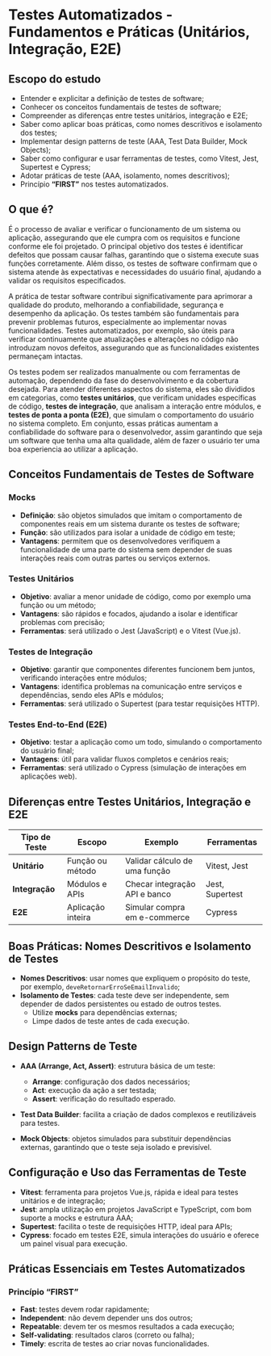 # Testes Automatizados - Fundamentos e Práticas (Unitários, Integração, E2E)

## Escopo do estudo

- Entender e explicitar a definição de testes de software;
- Conhecer os conceitos fundamentais de testes de software;
- Compreender as diferenças entre testes unitários, integração e E2E;
- Saber como aplicar boas práticas, como nomes descritivos e isolamento dos testes;
- Implementar design patterns de teste (AAA, Test Data Builder, Mock Objects);
- Saber como configurar e usar ferramentas de testes, como Vitest, Jest, Supertest e Cypress;
- Adotar práticas de teste (AAA, isolamento, nomes descritivos);
- Princípio **“FIRST”** nos testes automatizados.

## O que é?

É o processo de avaliar e verificar o funcionamento de um sistema ou aplicação, assegurando que ele cumpra com os requisitos e funcione conforme ele foi projetado. O principal objetivo dos testes é identificar defeitos que possam causar falhas, garantindo que o sistema execute suas funções corretamente. Além disso, os testes de software confirmam que o sistema atende às expectativas e necessidades do usuário final, ajudando a validar os requisitos especificados.

A prática de testar software contribui significativamente para aprimorar a qualidade do produto, melhorando a confiabilidade, segurança e desempenho da aplicação. Os testes também são fundamentais para prevenir problemas futuros, especialmente ao implementar novas funcionalidades. Testes automatizados, por exemplo, são úteis para verificar continuamente que atualizações e alterações no código não introduzam novos defeitos, assegurando que as funcionalidades existentes permaneçam intactas.

Os testes podem ser realizados manualmente ou com ferramentas de automação, dependendo da fase do desenvolvimento e da cobertura desejada. Para atender diferentes aspectos do sistema, eles são divididos em categorias, como **testes unitários**, que verificam unidades específicas de código, **testes de integração**, que analisam a interação entre módulos, e **testes de ponta a ponta (E2E)**, que simulam o comportamento do usuário no sistema completo. Em conjunto, essas práticas aumentam a confiabilidade do software para o desenvolvedor, assim garantindo que seja um software que tenha uma alta qualidade, além de fazer o usuário ter uma boa experiencia ao utilizar a aplicação. 

## Conceitos Fundamentais de Testes de Software

### Mocks
- **Definição**: são objetos simulados que imitam o comportamento de componentes reais em um sistema durante os testes de software; 
- **Função**: são utilizados para isolar a unidade de código em teste; 
- **Vantagens**: permitem que os desenvolvedores verifiquem a funcionalidade de uma parte do sistema sem depender de suas interações reais com outras partes ou serviços externos.

### Testes Unitários
- **Objetivo**: avaliar a menor unidade de código, como por exemplo uma função ou um método;
- **Vantagens**: são rápidos e focados, ajudando a isolar e identificar problemas com precisão;
- **Ferramentas**: será utilizado o Jest (JavaScript) e o Vitest (Vue.js).

### Testes de Integração
- **Objetivo**: garantir que componentes diferentes funcionem bem juntos, verificando interações entre módulos;
- **Vantagens**: identifica problemas na comunicação entre serviços e dependências, sendo eles APIs e módulos;
- **Ferramentas**: será utilizado o Supertest (para testar requisições HTTP).

### Testes End-to-End (E2E)
- **Objetivo**: testar a aplicação como um todo, simulando o comportamento do usuário final;
- **Vantagens**: útil para validar fluxos completos e cenários reais;
- **Ferramentas**: será utilizado o Cypress (simulação de interações em aplicações web).

## Diferenças entre Testes Unitários, Integração e E2E

| Tipo de Teste  | Escopo            | Exemplo                           | Ferramentas                   |
|----------------|-------------------|-----------------------------------|-------------------------------|
| **Unitário**   | Função ou método  | Validar cálculo de uma função     | Vitest, Jest                  |
| **Integração** | Módulos e APIs    | Checar integração API e banco     | Jest, Supertest               |
| **E2E**        | Aplicação inteira | Simular compra em e-commerce      | Cypress                       |

## Boas Práticas: Nomes Descritivos e Isolamento de Testes

- **Nomes Descritivos**: usar nomes que expliquem o propósito do teste, por exemplo, `deveRetornarErroSeEmailInvalido`;
- **Isolamento de Testes**: cada teste deve ser independente, sem depender de dados persistentes ou estado de outros testes.
  - Utilize **mocks** para dependências externas;
  - Limpe dados de teste antes de cada execução.

## Design Patterns de Teste

- **AAA (Arrange, Act, Assert)**: estrutura básica de um teste:
  - **Arrange**: configuração dos dados necessários;
  - **Act**: execução da ação a ser testada;
  - **Assert**: verificação do resultado esperado.

- **Test Data Builder**: facilita a criação de dados complexos e reutilizáveis para testes.

- **Mock Objects**: objetos simulados para substituir dependências externas, garantindo que o teste seja isolado e previsível.

## Configuração e Uso das Ferramentas de Teste

- **Vitest**: ferramenta para projetos Vue.js, rápida e ideal para testes unitários e de integração;
- **Jest**: ampla utilização em projetos JavaScript e TypeScript, com bom suporte a mocks e estrutura AAA;
- **Supertest**: facilita o teste de requisições HTTP, ideal para APIs;
- **Cypress**: focado em testes E2E, simula interações do usuário e oferece um painel visual para execução.

## Práticas Essenciais em Testes Automatizados

### Princípio “FIRST”
- **Fast**: testes devem rodar rapidamente;
- **Independent**: não devem depender uns dos outros;
- **Repeatable**: devem ter os mesmos resultados a cada execução;
- **Self-validating**: resultados claros (correto ou falha);
- **Timely**: escrita de testes ao criar novas funcionalidades.

